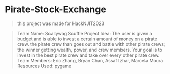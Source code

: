 # Pirate-Stock-Exchange
 
> this project was made for HackNJIT2023

> Team Name: Scallywag Scuffle
> Project Idea: The user is given a budget and is able to invest a certain amount of money on a pirate crew. the pirate crew than goes out and battle with other pirate crews; the winner getting wealth, power, and crew members. Your goal is to invest in the best pirate crew and take over every other pirate crew.
> Team Members: Eric Zhang, Bryan Chan, Assaf Izhar, Marcela Moura
> Resources Used: pygame